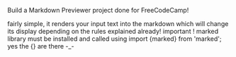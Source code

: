 Build a Markdown Previewer project done for FreeCodeCamp! 

fairly simple, it renders your input text into the markdown which will change its display depending on the rules explained already! 
 important ! marked library must be installed  and called using import {marked} from 'marked'; yes the {} are there -_-
